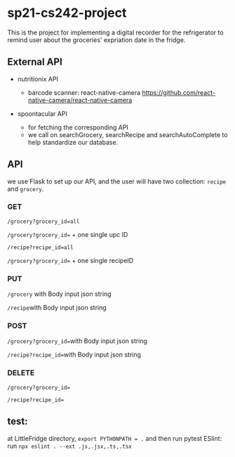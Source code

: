 # sp21-cs242-project

This is the project for implementing a digital recorder for the refrigerator to remind user about the groceries' expriation date in the fridge.

## External API

* nutritionix API 
  * barcode scanner: react-native-camera https://github.com/react-native-camera/react-native-camera
  
* spoontacular API
  * for fetching the corresponding API
  * we call on searchGrocery, searchRecipe and searchAutoComplete to help standardize our database.  
    
## API
we use Flask to set up our API, and the user will have two collection: 
`recipe` and `grocery`.


### GET
`/grocery?grocery_id=all`

`/grocery?grocery_id=` + one single upc ID

`/recipe?recipe_id=all`

`/grocery?grocery_id=` + one single recipeID

### PUT
`/grocery` with Body input json string

`/recipe`with Body input json string

### POST
`/grocery?grocery_id=`with Body input json string

`/recipe?recipe_id=`with Body input json string

### DELETE
`/grocery?grocery_id=`

`/recipe?recipe_id=`


## test:
at LittleFridge directory, `export PYTHONPATH = .` and then run pytest
ESlint: run `npx eslint . --ext .js,.jsx,.ts,.tsx`


